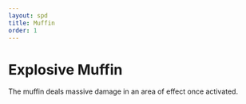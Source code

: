 ```yaml
---
layout: spd
title: Muffin
order: 1
---
```


# Explosive Muffin

The muffin deals massive damage in an area of effect once activated.
